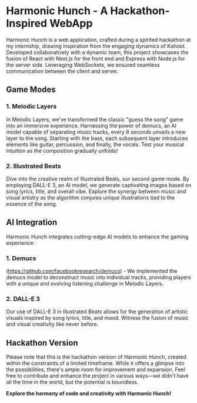 # Harmonic Hunch - A Hackathon-Inspired WebApp

Harmonic Hunch is a web application, crafted during a spirited hackathon at my internship, drawing inspiration from the engaging dynamics of Kahoot. Developed collaboratively with a dynamic team, this project showcases the fusion of React with Next.js for the front end and Express with Node.js for the server side. Leveraging WebSockets, we ensured seamless communication between the client and server.

## Game Modes

### 1. Melodic Layers

In Melodic Layers, we've transformed the classic "guess the song" game into an immersive experience. Harnessing the power of demucs, an AI model capable of separating music tracks, every 8 seconds unveils a new layer to the song. Starting with the bass, each subsequent layer introduces elements like guitar, percussion, and finally, the vocals. Test your musical intuition as the composition gradually unfolds!

### 2. Illustrated Beats

Dive into the creative realm of Illustrated Beats, our second game mode. By employing DALL-E 3, an AI model, we generate captivating images based on song lyrics, title, and overall vibe. Explore the synergy between music and visual artistry as the algorithm conjures unique illustrations tied to the essence of the song.

## AI Integration

Harmonic Hunch integrates cutting-edge AI models to enhance the gaming experience:

### 1. Demucs

(https://github.com/facebookresearch/demucs) - We implemented the demucs model to deconstruct music into individual tracks, providing players with a unique and evolving listening challenge in Melodic Layers.

### 2. DALL-E 3

 Our use of DALL-E 3 in Illustrated Beats allows for the generation of artistic visuals inspired by song lyrics, title, and mood. Witness the fusion of music and visual creativity like never before.


## Hackathon Version

Please note that this is the hackathon version of Harmonic Hunch, created within the constraints of a limited timeframe. While it offers a glimpse into the possibilities, there's ample room for improvement and expansion. Feel free to contribute and enhance the project in various ways—we didn't have all the time in the world, but the potential is boundless.

**Explore the harmony of code and creativity with Harmonic Hunch!**
